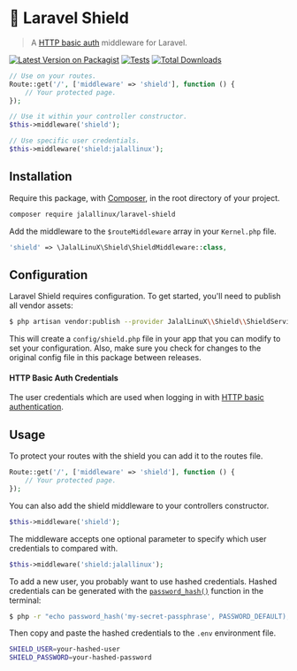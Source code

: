 # 🔑 Laravel Shield

> A [HTTP basic auth](https://en.m.wikipedia.org/wiki/Basic_access_authentication) middleware for Laravel.

[![Latest Version on Packagist](https://img.shields.io/packagist/v/jalallinux/laravel-shield.svg?style=flat-square)](https://packagist.org/packages/jalallinux/laravel-shield)
[![Tests](https://github.com/jalallinux/laravel-shield/actions/workflows/run-tests.yml/badge.svg?branch=main)](https://github.com/jalallinux/laravel-shield/actions/workflows/run-tests.yml)
[![Total Downloads](https://img.shields.io/packagist/dt/jalallinux/laravel-shield.svg?style=flat-square)](https://packagist.org/packages/jalallinux/laravel-shield)

```php
// Use on your routes.
Route::get('/', ['middleware' => 'shield'], function () {
    // Your protected page.
});

// Use it within your controller constructor.
$this->middleware('shield');

// Use specific user credentials.
$this->middleware('shield:jalallinux');
```


## Installation

Require this package, with [Composer](https://getcomposer.org/), in the root directory of your project.

```bash
composer require jalallinux/laravel-shield
```

Add the middleware to the `$routeMiddleware` array in your `Kernel.php` file.

```php
'shield' => \JalalLinuX\Shield\ShieldMiddleware::class,
```

## Configuration

Laravel Shield requires configuration. To get started, you'll need to publish all vendor assets:

```bash
$ php artisan vendor:publish --provider JalalLinuX\\Shield\\ShieldServiceProvider
```

This will create a `config/shield.php` file in your app that you can modify to set your configuration. Also, make sure you check for changes to the original config file in this package between releases.

#### HTTP Basic Auth Credentials

The user credentials which are used when logging in with [HTTP basic authentication](https://en.m.wikipedia.org/wiki/Basic_access_authentication).

## Usage

To protect your routes with the shield you can add it to the routes file.

```php
Route::get('/', ['middleware' => 'shield'], function () {
    // Your protected page.
});
```

You can also add the shield middleware to your controllers constructor.

```php
$this->middleware('shield');
```

The middleware accepts one optional parameter to specify which user credentials to compared with.

```php
$this->middleware('shield:jalallinux');
```

To add a new user, you probably want to use hashed credentials. Hashed credentials can be generated with the [`password_hash()`](https://secure.php.net/manual/en/function.password-hash.php) function in the terminal:

```sh
$ php -r "echo password_hash('my-secret-passphrase', PASSWORD_DEFAULT);"
```

Then copy and paste the hashed credentials to the `.env` environment file.

```bash
SHIELD_USER=your-hashed-user
SHIELD_PASSWORD=your-hashed-password
```
